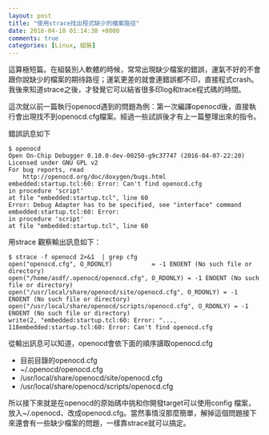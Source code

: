 ```yaml
---
layout: post
title: "使用strace找出程式缺少的檔案路徑"
date: 2016-04-10 01:14:38 +0800
comments: true
categories: [Linux, 組裝]
---
```

這算極短篇。在組裝別人軟體的時候，常常出現缺少檔案的錯誤，運氣不好的不會跟你說缺少的檔案的期待路徑；運氣更差的就會連錯誤都不印，直接程式crash。我後來知道strace之後，才發覺它可以結省很多印log和trace程式碼的時間。

這次就以前一篇執行openocd遇到的問題為例：第一次編譯openocd後，直接執行會出現找不到openocd.cfg檔案。經過一些試誤後才有上一篇整理出來的指令。

錯誤訊息如下

```
$ openocd 
Open On-Chip Debugger 0.10.0-dev-00250-g9c37747 (2016-04-07-22:20)
Licensed under GNU GPL v2
For bug reports, read
	http://openocd.org/doc/doxygen/bugs.html
embedded:startup.tcl:60: Error: Can't find openocd.cfg
in procedure 'script' 
at file "embedded:startup.tcl", line 60
Error: Debug Adapter has to be specified, see "interface" command
embedded:startup.tcl:60: Error: 
in procedure 'script' 
at file "embedded:startup.tcl", line 60
```

用strace 觀察輸出訊息如下：

```
$ strace -f openocd 2>&1  | grep cfg
open("openocd.cfg", O_RDONLY)           = -1 ENOENT (No such file or directory)
open("/home/asdf/.openocd/openocd.cfg", O_RDONLY) = -1 ENOENT (No such file or directory)
open("/usr/local/share/openocd/site/openocd.cfg", O_RDONLY) = -1 ENOENT (No such file or directory)
open("/usr/local/share/openocd/scripts/openocd.cfg", O_RDONLY) = -1 ENOENT (No such file or directory)
write(2, "embedded:startup.tcl:60: Error: "..., 118embedded:startup.tcl:60: Error: Can't find openocd.cfg
```

從輸出訊息可以知道，openocd會依下面的順序讀取openocd.cfg

* 目前目錄的openocd.cfg
* ~/.openocd/openocd.cfg
* /usr/local/share/openocd/site/openocd.cfg
* /usr/local/share/openocd/scripts/openocd.cfg

所以接下來就是在openocd的原始碼中挑和你開發target可以使用config 檔案，放入~/.openocd、改成openocd.cfg。當然事情沒那麼簡單，解掉這個問題接下來還會有一些缺少檔案的問題，一樣靠strace就可以搞定。



